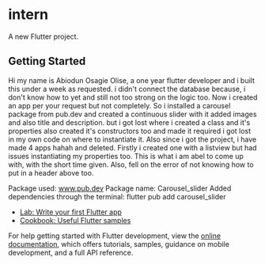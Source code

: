 # intern

A new Flutter project.

## Getting Started

Hi my name is Abiodun Osagie Olise, a one year flutter developer and i built this under a week as requested.
i didn't connect the database because, i don't know how to yet and still not too strong on the logic too.
Now i created an app per your request but not completely. So i installed a carousel package from 
pub.dev and created a continuous slider with it added images and also title and description. but i got lost
where i created a class and it's properties also created it's constructors too and made it required
i got lost in my own code on where to instantiate it. Also since i got the project, i have made 4 apps hahah
and deleted. Firstly i created one with a listview but had issues instantiating my properties too. This is
what i am abel to come up with, with the short time given. Also, fell on the error of not knowing how 
to put in a header above too.

Package used:
www.pub.dev
Package name: Carousel_slider
Added dependencies through the terminal: flutter pub add carousel_slider

- [Lab: Write your first Flutter app](https://docs.flutter.dev/get-started/codelab)
- [Cookbook: Useful Flutter samples](https://docs.flutter.dev/cookbook)

For help getting started with Flutter development, view the
[online documentation](https://docs.flutter.dev/), which offers tutorials,
samples, guidance on mobile development, and a full API reference.

